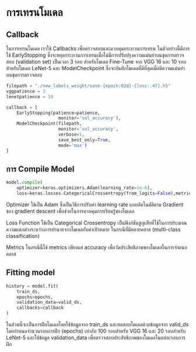 # การเทรนโมเดล

## Callback

ในการเทรนโมเดล เราใช้ Callbacks เพื่อตรวจสอบและควบคุมกระบวนการเทรน ในตัวอย่างนี้มีการใช้ EarlyStopping ซึ่งจะหยุดกระบวนการเทรนเมื่อไม่มีการปรับปรุงความแม่นยำบนชุดการตรวจสอบ (validation set) เป็นเวลา 3 รอบ สำหรับโมเดล Fine-Tune จาก VGG 16 และ 10 รอบ สำหรับโมเดล LeNet-5 และ ModelCheckpoint ซึ่งจะบันทึกโมเดลที่ดีที่สุดเมื่อมีความแม่นยำบนชุดการตรวจสอบ

```py
filepath = "./new_labels_weight/save-{epoch:02d}-{loss:.4f}.h5"
vggpatience = 3
lenetpatience = 10

callback = [
    EarlyStopping(patience=patience,
                    monitor='val_accuracy'),
    ModelCheckpoint(filepath,
                    monitor='val_accuracy', 
                    verbose=1,
                    save_best_only=True, 
                    mode='max')
]
```

## การ Compile Model

```py
model.compile(
    optimizer=keras.optimizers.Adam(learning_rate=1e-6),
    loss=keras.losses.CategoricalCrossentropy(from_logits=False),metrics=['accuracy'])
```

Optimizer ใช้เป็น Adam ซึ่งเป็นวิธีการปรับค่า learning rate แบบอัตโนมัติตาม Gradient ของ gradient descent เพื่อช่วยในการควบคุมการเรียนรู้ของโมเดล

Loss Function ใช้เป็น Categorical Crossentropy เป็นฟังก์ชันสูญเสียที่ใช้ในการประมาณความแตกต่างระหว่างการทำนายจากโมเดลกับค่าเป้าหมาย ในกรณีที่มีหลายคลาส (multi-class classification)

Metrics ในกรณีนี้ใช้ metrics เพียงแค่ accuracy เพื่อวัดประสิทธิภาพของโมเดลในการจำแนกคลาส

## Fitting model

```py
history = model.fit(
    train_ds,
    epochs=epochs,
    validation_data=valid_ds,
    callbacks=callback
)
```

ในส่วนนี้จะเป็นการฝึกโมเดลโดยใช้ข้อมูลจาก train_ds และทดสอบโมเดลด้วยข้อมูลจาก valid_ds โดยกำหนดจำนวนรอบการฝึก (epochs) เท่ากับ 100 รอบสำหรับ VGG 16 และ 20 รอบสำหรับ LeNet-5 และใช้ข้อมูล validation_data เพื่อตรวจสอบประสิทธิภาพของโมเดลในแต่ละรอบการฝึก